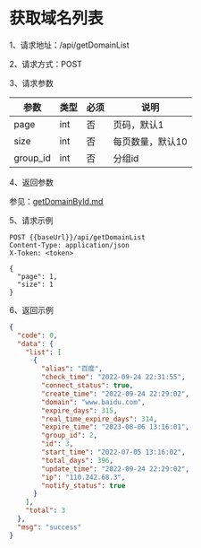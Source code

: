 # 获取域名列表

1、请求地址：/api/getDomainList

2、请求方式：POST

3、请求参数

| 参数  | 类型   | 必须 | 说明 |
| -| - | - | - |
|page | int | 否 | 页码，默认1
|size | int | 否 | 每页数量，默认10
|group_id | int | 否 | 分组id

4、返回参数

参见：[getDomainById.md](/doc/domain/getDomainById.md)

5、请求示例

```
POST {{baseUrl}}/api/getDomainList
Content-Type: application/json
X-Token: <token>

{
  "page": 1,
  "size": 1
}
```

6、返回示例

```json
{
  "code": 0,
  "data": {
    "list": [
      {
        "alias": "百度",
        "check_time": "2022-09-24 22:31:55",
        "connect_status": true,
        "create_time": "2022-09-24 22:29:02",
        "domain": "www.baidu.com",
        "expire_days": 315,
        "real_time_expire_days": 314,
        "expire_time": "2023-08-06 13:16:01",
        "group_id": 2,
        "id": 3,
        "start_time": "2022-07-05 13:16:02",
        "total_days": 396,
        "update_time": "2022-09-24 22:29:02",
        "ip": "110.242.68.3",
        "notify_status": true
      }
    ],
    "total": 3
  },
  "msg": "success"
}
```

